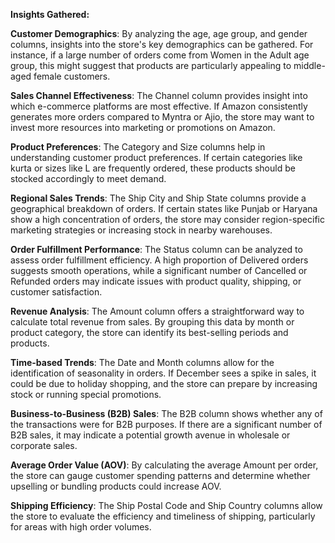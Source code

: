 **Insights Gathered:**

**Customer Demographics**: By analyzing the age, age group, and gender columns, insights into the store's key demographics can be gathered. For instance, if a large number of orders come from Women in the Adult age group, this might suggest that products are particularly appealing to middle-aged female customers.

**Sales Channel Effectiveness**: The Channel column provides insight into which e-commerce platforms are most effective. If Amazon consistently generates more orders compared to Myntra or Ajio, the store may want to invest more resources into marketing or promotions on Amazon.

**Product Preferences**: The Category and Size columns help in understanding customer product preferences. If certain categories like kurta or sizes like L are frequently ordered, these products should be stocked accordingly to meet demand.

**Regional Sales Trends**: The Ship City and Ship State columns provide a geographical breakdown of orders. If certain states like Punjab or Haryana show a high concentration of orders, the store may consider region-specific marketing strategies or increasing stock in nearby warehouses.

**Order Fulfillment Performance**: The Status column can be analyzed to assess order fulfillment efficiency. A high proportion of Delivered orders suggests smooth operations, while a significant number of Cancelled or Refunded orders may indicate issues with product quality, shipping, or customer satisfaction.

**Revenue Analysis**: The Amount column offers a straightforward way to calculate total revenue from sales. By grouping this data by month or product category, the store can identify its best-selling periods and products.

**Time-based Trends**: The Date and Month columns allow for the identification of seasonality in orders. If December sees a spike in sales, it could be due to holiday shopping, and the store can prepare by increasing stock or running special promotions.

**Business-to-Business (B2B) Sales**: The B2B column shows whether any of the transactions were for B2B purposes. If there are a significant number of B2B sales, it may indicate a potential growth avenue in wholesale or corporate sales.

**Average Order Value (AOV)**: By calculating the average Amount per order, the store can gauge customer spending patterns and determine whether upselling or bundling products could increase AOV.

**Shipping Efficiency**: The Ship Postal Code and Ship Country columns allow the store to evaluate the efficiency and timeliness of shipping, particularly for areas with high order volumes.
